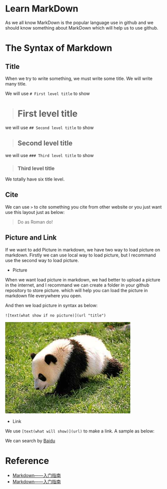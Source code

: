 # Learn MarkDown
As we all know MarkDown is the popular language use in github and we should know something about MarkDown which will help us to use github.

# The Syntax of Markdown
## Title
When we try to write something, we must write some title. We will write many title.

We will use `# First level title` to show
> # First level title

we will use `## Second level title` to show 
>## Second level title

we will use `### Third level title` to show 
>### Third level title

We totally have six title level.

## Cite
We can use `>` to cite something you cite from other website or you just want use this layout just as below:

>Do as Roman do!

## Picture and Link
If we want to add Picture in markdown, we have two way to load picture on markdown. Firstly we can use local way to load picture, but I recommand use the second way to load picture.

* Picture

When we want load picture in markdown, we had better to upload a picture in the internet, and I recommand we can create a folder in your github repository to store picture. which will help you can load the picture in markdown file everywhere you open.

And then we load picture in syntax as below:

`![text(what show if no picture)](url "title")`

![panda](https://github.com/DavidAutoControl/Program_Language_Learn/blob/master/MarkDown/picture/panda.jpg "Panda") 

* Link

We use `[text(what will show)](url)` to make a link. A sample as below:

We can search by [Baidu](http://www.baidu.com)

# Reference

* [Markdown——入门指南](http://www.jianshu.com/p/24aefcd4ca93)
* [Markdown——入门指南](http://www.jianshu.com/p/1e402922ee32/)
